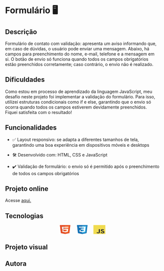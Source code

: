 # Formulário 🖥

## Descrição
Formulário de contato com validação: apresenta um aviso informando que, em caso de dúvidas, o usuário pode enviar uma mensagem. Abaixo, há campos para preenchimento do nome, e-mail, telefone e a mensagem em si. O botão de envio só funciona quando todos os campos obrigatórios estão preenchidos corretamente; caso contrário, o envio não é realizado.

## Dificuldades
Como estou em processo de aprendizado da linguagem JavaScript, meu desafio neste projeto foi implementar a validação do formulário. Para isso, utilizei estruturas condicionais como if e else, garantindo que o envio só ocorra quando todos os campos estiverem devidamente preenchidos. Fiquei satisfeita com o resultado!

## Funcionalidades
- ✅ Layout responsivo: se adapta a diferentes tamanhos de tela, garantindo uma boa experiência em dispositivos móveis e desktops

- 🛠️ Desenvolvido com: HTML, CSS e JavaScript

- ✔️ Validação de formulário: o envio só é permitido após o preenchimento de todos os campos obrigatórios

## Projeto online
Acesse [aqui.](https://luciane003.github.io/formulario-responsivo-js/)

## Tecnologias
<p align="center">
  <img align="center" alt="HTML" height="30" width="40" src="https://raw.githubusercontent.com/devicons/devicon/master/icons/html5/html5-original.svg">
 &nbsp;&nbsp;
   <img align="center" alt="CSS" height="30" width="40" src="https://raw.githubusercontent.com/devicons/devicon/master/icons/css3/css3-original.svg">
   &nbsp;&nbsp;
  <img align="center" alt="JavaScript" height="30" width="40" src="https://raw.githubusercontent.com/devicons/devicon/master/icons/javascript/javascript-original.svg">
</p>  


## Projeto visual

## Autora
